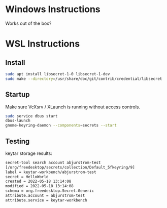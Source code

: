 # Windows Instructions

Works out of the box?

# WSL Instructions

## Install

```bash
sudo apt install libsecret-1-0 libsecret-1-dev
sudo make --directory=/usr/share/doc/git/contrib/credential/libsecret
```

## Startup

Make sure VcXsrv / XLaunch is running without access controls.

```bash
sudo service dbus start
dbus-launch
gnome-keyring-daemon --components=secrets --start
```

## Testing

keytar storage results:

```bash
secret-tool search account abjurstrom-test
[/org/freedesktop/secrets/collection/Default_5fkeyring/9]
label = keytar-workbench/abjurstrom-test
secret = HelloWorld
created = 2022-05-18 13:14:08
modified = 2022-05-18 13:14:08
schema = org.freedesktop.Secret.Generic
attribute.account = abjurstrom-test
attribute.service = keytar-workbench
```
